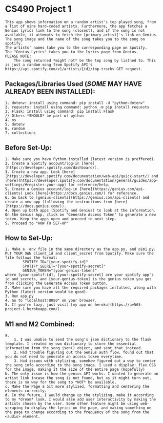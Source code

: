 # CS490 Project 1

    This app shows information on a random artist's top played song, from a list of nine hard-coded artists. Furthermore, the app fetches a Genius lyrics link to the song (closest), and if the song is not available, it attempts to fetch the [primary artist]'s link on Genius.
    The song image and the name of the song takes you to the song on spotify.
    The artists' names take you to the corresponding page on Spotify.
    The "Genius Lyrics" takes you to the lyrics page from Genius.
    PLEASE NOTE:
        The song returned *might not* be the top song by listned to. This is just a random song from Spotify API's https://api.spotify.com/v1/artists/{id}/top-tracks GET request.

## Packages/Libraries Used (_SOME_ MAY HAVE ALREADY BEEN INSTALLED):

    1. dotenv: install using command: pip install -U "python-dotenv"
    2. requests: install using command: python -m pip install requests
    3. Flask: install using command: pip install Flask
    // Others *SHOULD* be part of python
    4. os
    5. dotenv
    6. random
    7. collections

## Before Set-Up:

    1. Make sure you have Python installed (latest version is preffered).
    2. Create a Spotify account/log-in [here](https://developer.spotify.com/dashboard/).
    3. Create a new app. Look [here](https://developer.spotify.com/documentation/web-api/quick-start/) and [here](https://developer.spotify.com/documentation/general/guides/app-settings/#register-your-app) for reference/help.
    5. Create a Genius account/log-in [here](https://genius.com/api-clients) Look [here](https://docs.genius.com/) for reference.
    6. Go back to [genius-clients](https://genius.com/api-clients) and create a new app (following the instructions from [here](https://docs.genius.com/)).
    4. Open up both apps (Spotify and Genius) to look at the information. On the Genius App, click on "Generate Access Token" to generate a new token. Keep the apps open and proceed to next step.
    5. Proceed to "HOW TO SET-UP"

## How to Set-Up:

    1. Make a .env file in the same directory as the app.py, and p1m1.py. Put YOUR OWN client_id and client_secret from Spotify. Make sure the file follows the format:
            SPOTIFY_ID="[your-spotify-id]"
            SPOTIFY_SECRET="[your-spotify-secret]"
            GENIUS_TOKEN="[your-genius-token]"
    where [your-spotif-id], [your-spotify-secret] are your spotify app's id and secrets, and [your-genius-token] is the genius token you got from clicking the Generate Access Token button.
    2. Make sure you have all the required packages installed, along with Python (latest version would be good).
    3. Run app.py
    4. Go to "localhost:8080" on your browser.
    5. If you're lazy, just visit [my app on heroku](https://av565-project-1.herokuapp.com/).

## M1 and M2 Combined:

    a.
        1. I was unable to send the song's json dictionary to the flask template. I created my own dictionary to store the essential information from the song.json() object, and sent that instead.
        2. Had trouble figuring out the Genius auth flow, found out that you do not need to generate an access token everytime.
        3. Had issues with stylizing, somehow figured out a way to center the song info according to the song image. I used a display: flex CSS for the image, making it the size of the entire page (hopefully)
    b. The only issue is how the genius API works. I wanted to generate an artist link incase the song is not found, but as it might turn out, there is no way for the song to *NOT* be available.
    c. Make the Page a bit more stylized, formatting and centering the elements correctly.
    d. In the future, I would change up the stylizing, make it according to my *dream* look. I would also add user interactivity by making the artists chosen by the user. Some other feature might be using web-scraping to display the lyrics on the page, and making something on the page to change according to the frequency of the song from the <audio> element.
